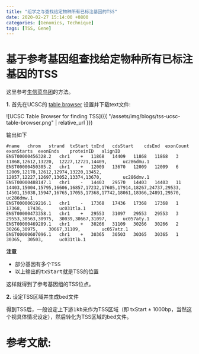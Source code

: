 ```yaml
---
title: "组学之与查找给定物种所有已标注基因的TSS"
date: 2020-02-27 15:14:00 +0800
categories: [Genomics, Technique]
tags: [TSS, Gene]
---
```


# 基于参考基因组查找给定物种所有已标注基因的TSS
这里参考[生信菜鸟团](http://www.bio-info-trainee.com/2494.html)的方法。

**1.** 首先在UCSC的 [table browser](https://genome.ucsc.edu/cgi-bin/hgTables?hgsid=804048935_fDecb48mz1Ea9CZps2U8jwhZFRs4&clade=mammal&org=Human&db=hg38&hgta_group=genes&hgta_track=knownGene&hgta_table=0&hgta_regionType=genome&position=chr1%3A11%2C102%2C837-11%2C267%2C747&hgta_outputType=primaryTable&hgta_outFileName=) 设置并下载text文件:

![UCSC Table Browser for finding TSS]({{ "/assets/img/blogs/tss-ucsc-table-browser.png" | relative_url }})

输出如下
```
#name	chrom	strand	txStart	txEnd	cdsStart	cdsEnd	exonCount	exonStarts	exonEnds	proteinID	alignID
ENST00000456328.2	chr1	+	11868	14409	11868	11868	3	11868,12612,13220,	12227,12721,14409,		uc286dmu.1
ENST00000450305.2	chr1	+	12009	13670	12009	12009	6	12009,12178,12612,12974,13220,13452,	12057,12227,12697,13052,13374,13670,		uc286dmv.1
ENST00000488147.1	chr1	-	14403	29570	14403	14403	11	14403,15004,15795,16606,16857,17232,17605,17914,18267,24737,29533,	14501,15038,15947,16765,17055,17368,17742,18061,18366,24891,29570,		uc286dmw.1
ENST00000619216.1	chr1	-	17368	17436	17368	17368	1	17368,	17436,		uc031tla.1
ENST00000473358.1	chr1	+	29553	31097	29553	29553	3	29553,30563,30975,	30039,30667,31097,		uc057aty.1
ENST00000469289.1	chr1	+	30266	31109	30266	30266	2	30266,30975,	30667,31109,		uc057atz.1
ENST00000607096.1	chr1	+	30365	30503	30365	30365	1	30365,	30503,		uc031tlb.1

```

**注意**
* <kbd>部分基因有多个TSS</kbd>
* 以上输出的<kbd>txStart</kbd>就是TSS的位置

这样就得到了参考基因组的TSS位点。

**2.** 设定TSS区域并生成bed文件

得到TSS后，一般<kbd>设定上下游1kb</kbd>来作为TSS区域（即 txStart $\pm$ 1000bp，当然这个视具体情况设定），然后转化为TSS区域的bed文件。


# 参考文献:

[^1]: [转录起始位点是启动子吗？](https://www.zhihu.com/question/290262821)
[^2]: [Kapranov, Philipp. "From transcription start site to cell biology." Genome biology 10.4 (2009): 217.](https://www.ncbi.nlm.nih.gov/pmc/articles/PMC2688922/)
[^3]: [Promoters](https://www.addgene.org/mol-bio-reference/promoters/)






